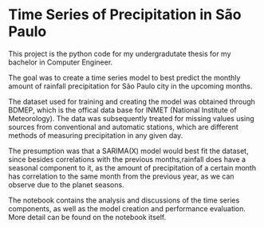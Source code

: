    # Time Series of Precipitation in São Paulo

This project is the python code for my undergradutate thesis for my bachelor in Computer Engineer. 

The goal was to create a time series model to best predict the monthly amount of rainfall precipitation for São Paulo city in the upcoming months. 

The dataset used for training and creating the model was obtained through BDMEP, which is the offical data base for INMET (National Institute of Meteorology). The data was subsequently treated for missing values using sources from conventional and automatic stations, which are different methods of measuring precipitation in any given day. 

The presumption was that a SARIMA(X) model would best fit the dataset, since besides correlations with the previous months,rainfall does have a seasonal component to it, as the amount of precipitation of a certain month has correlation to the same month from the previous year, as we can observe due to the planet seasons.

The notebook contains the analysis and discussions of the time series components, as well as the model creation and performance evaluation. More detail can be found on the notebook itself.


